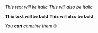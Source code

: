 *This text will be italic*
_This will also be italic_

**This text will be bold**
__This will also be bold__

_You **can** combine them_ 🙄
